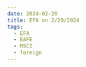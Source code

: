 ```yaml
---
date: 2024-02-20
title: EFA on 2/20/2024
tags: 
  - EFA
  - EAFE
  - MSCI
  - foreign
---
```

<div class="post">
<snapshot-grid 
    :reports="['2024/02/16/CTA/EFA', '2024/02/20/CTA/EFA', '2024/02/20/MTP/EFA']"
    chart="2024/02/20/Chart/EFA"
/>
<p>

</p>
<p>

</p>
</div>